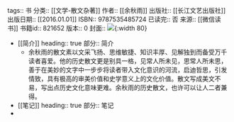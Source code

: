 tags:: 书
分类:: [[文学-散文杂著]]
作者:: [[余秋雨]]
出版社:: [[长江文艺出版社]]
出版日期:: [[2016.01.01]]
ISBN:: 9787535485724
已读完:: 否
来源:: [[微信读书]]
书籍id:: 821652
版本:: 0
封面:: ![](https://cdn.weread.qq.com/weread/cover/60/YueWen_821652/s_YueWen_821652.jpg){:width 80}

- [[简介]]
  heading:: true
  部分:: 简介
	- 余秋雨的散文素以文采飞扬、思维敏捷、知识丰厚、见解独到而备受万千读者喜爱。他的历史散文更是别具一格，见常人所未见，思常人所未思，善于在美妙的文字中一步步将读者带入文化意识的河流，启迪哲思，引发情致，具有极高的审美价值和史学意义上的文化价值。散文写成美文不易，写出点历史文化意味更难。余秋雨的历史散文，也许可以让人二者兼得。
- [[笔记]]
  heading:: true
  部分:: 笔记
-